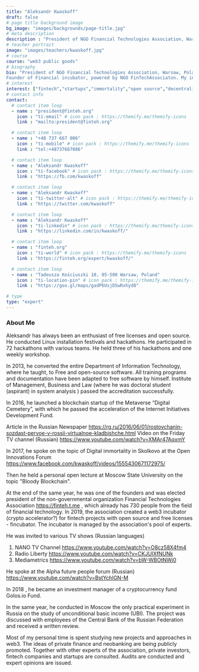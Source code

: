 ```yaml
---
title: "Aleksandr Kwaskoff"
draft: false
# page title background image
bg_image: "images/backgrounds/page-title.jpg"
# meta description
description : "President of NGO Financial Technologies Association, Warsaw, Poland. Founder of Financial incubator"
# teacher portrait
image: "images/teachers/kwaskoff.jpg"
# course
course: "web3 public goods"
# biography
bio: "President of NGO Financial Technologies Association, Warsaw, Poland.
Founder of Financial incubator, powered by NGO FinTechAssociaton. My interests in fintech, startups, immortality, open source, crowd and decentralized technology."
# interest
interest: ["fintech","startups","immortality","open source","decentralized technology","computer networking","Crowd technology"]
# contact info
contact:
  # contact item loop
  - name : "president@finteh.org"
    icon : "ti-email" # icon pack : https://themify.me/themify-icons
    link : "mailto:president@finteh.org"

  # contact item loop
  - name : "+48 737 667 086"
    icon : "ti-mobile" # icon pack : https://themify.me/themify-icons
    link : "tel:+48737667086"

  # contact item loop
  - name : "Aleksandr Kwaskoff"
    icon : "ti-facebook" # icon pack : https://themify.me/themify-icons
    link : "https://fb.com/kwaskoff"

  # contact item loop
  - name : "Aleksandr Kwaskoff"
    icon : "ti-twitter-alt" # icon pack : https://themify.me/themify-icons
    link : "https://twitter.com/kwaskoff"

  # contact item loop
  - name : "Aleksandr Kwaskoff"
    icon : "ti-linkedin" # icon pack : https://themify.me/themify-icons
    link : "https://linkedin.com/in/kwaskoff/"

  # contact item loop
  - name : "finteh.org"
    icon : "ti-world" # icon pack : https://themify.me/themify-icons
    link : "https://finteh.org/expert/kwaskoff/"

  # contact item loop
  - name : "Tadeusza Kościuszki 10, 05-500 Warsaw, Poland"
    icon : "ti-location-pin" # icon pack : https://themify.me/themify-icons
    link : "https://goo.gl/maps/gadP6UsjDSwRxhyd8"

# type
type: "expert"
---
```


### About Me

Aleksandr has always been an enthusiast of free licenses and open source. He conducted Linux installation festivals and hackathons. He participated in 72 hackathons with various teams. He held three of his hackathons and one weekly workshop.

In 2013, he converted the entire Department of Information Technology, where he taught, to Free and open-source software. All training programs and documentation have been adapted to free software by himself. Institute of Management, Business and Law  (where he was doctoral student (aspirant) in system analysis ) passed the accreditation successfully.

In 2016, he launched a blockchain startup of the Metaverse “Digital Cemetery”, with which he passed the acceleration of the Internet Initiatives Development Fund.

Article in the Russian Newspaper https://rg.ru/2016/06/01/rostovchanin-sozdast-pervoe-v-rossii-virtualnoe-kladbishche.html
Video on the Friday TV channel (Russian)
https://www.youtube.com/watch?v=XMAr47AqxmY

In 2017, he spoke on the topic of Digital immortality in Skolkovo at the Open Innovations Forum https://www.facebook.com/kwaskoff/videos/1555430671172975/

Then he held a personal open lecture at Moscow State University on the topic "Bloody Blockchain".

At the end of the same year, he was one of the founders and was elected president of the non-governmental organization Financial Technologies Association https://finteh.t.me , which already has 730 people from the field of financial technology.
In 2019, the association created a web3 incubator (crypto accelerator?)  for fintech projects with open source and free licenses - fincubator. The incubator is managed by the association's pool of experts.

He was invited to various TV shows (Russian languages)
1. NANO TV Channel https://www.youtube.com/watch?v=O8cz58X4fm4
2. Radio Liberty https://www.youtube.com/watch?v=CKJUlXfNUNk
3. Mediametrics  https://www.youtube.com/watch?v=bW-WBOtNWi0

He spoke at the Alpha future people forum  (Russian) https://www.youtube.com/watch?v=BstYchIGN-M

In 2018 , he became an investment manager of a cryptocurrency fund Golos.io Fund.

In the same year, he conducted in Moscow the only practical experiment in Russia on the study of unconditional basic income (UBI).
The project was discussed with employees of the Central Bank of the Russian Federation and received a written review.

Most of my personal time is spent studying new projects and approaches in web3. The ideas of private finance and neobanking are being publicly promoted. Together with other experts of the association, private investors, fintech companies and startups are consulted. Audits are conducted and expert opinions are issued.
